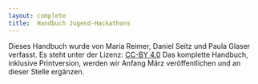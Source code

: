 ```yaml
---
layout: complete
title:	Handbuch Jugend-Hackathons
---
```


Dieses Handbuch wurde von Maria Reimer, Daniel Seitz und Paula Glaser verfasst. Es steht unter der Lizenz: [CC-BY 4.0](https://creativecommons.org/licenses/by/4.0/)
Das komplette Handbuch, inklusive Printversion, werden wir Anfang März veröffentlichen und an dieser Stelle ergänzen.
